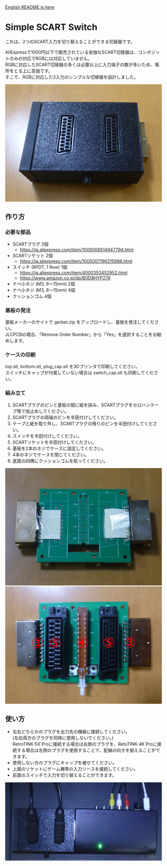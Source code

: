 ﻿[English README is here](README.md)

# Simple SCART Switch

これは、2つのSCART入力を切り替えることができる切替器です。

AliExpressで1000円以下で販売されている安価なSCART切替器は、コンポジットのみの対応でRGBには対応していません。<br>
RGBに対応したSCART切替器の多くは必要以上に入力端子の数が多いため、場所をとる上に高価です。<br>
そこで、RGBに対応した2入力のシンプルな切替器を設計しました。

![SimpleScartSwitch](doc/SimpleScartSwitch.jpg)

## 作り方

### 必要な部品

- SCARTプラグ 2個
    - https://ja.aliexpress.com/item/1005006514947794.html
- SCARTソケット 2個
    - https://ja.aliexpress.com/item/1005007196215986.html
- スイッチ (8PDT, 1 Row) 1個
    - https://ja.aliexpress.com/item/4000353452952.html
    - https://www.amazon.co.jp/dp/B0D8HYP276
- ナベ小ネジ (M3, 6～15mm) 2個
- ナベ小ネジ (M3, 8～15mm) 4個
- クッションゴム 4個

### 基板の発注

基板メーカーのサイトで gerber.zip をアップロードし、基板を発注してください。<br>
JLCPCBの場合、「Remove Order Number」から「Yes」を選択することをお勧めします。

### ケースの印刷

top.stl, bottom.stl, plug_cap.stl を3Dプリンタで印刷してください。<br>
スイッチにキャップが付属していない場合は switch_cap.stl も印刷してください。

### 組み立て

1. SCARTプラグのピンと基板の間に紙を挟み、SCARTプラグをセロハンテープ等で仮止めしてください。
2. SCARTプラグの両端のピンを半田付けしてください。
3. テープと紙を取り外し、SCARTプラグの残りのピンを半田付けしてください。
4. スイッチを半田付けしてください。
5. SCARTソケットを半田付けしてください。
6. 基板を2本のネジでケースに固定してください。
7. 4本のネジでケースを閉じてください。
8. 底面の四隅にクッションゴムを貼ってください。

![1](doc/1.jpg)
![3-5](doc/3-5.jpg)

## 使い方

- 左右どちらかのプラグを出力先の機器に接続してください。<br>
  (左右両方のプラグを同時に使用しないでください。)<br>
  RetroTINK-5X Proに接続する場合は右側のプラグを、RetoTINK-4K Proに接続する場合は左側のプラグを使用することで、配線の向きを揃えることができます。
- 使用しない方のプラグにキャップを被せてください。
- 上面のソケットにゲーム機等の入力ソースを接続してください。
- 前面のスイッチで入力を切り替えることができます。

![3-5](doc/RT5XPRO.jpg)
